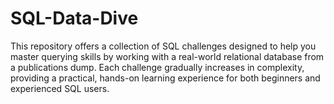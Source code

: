 # SQL-Data-Dive
This repository offers a collection of SQL challenges designed to help you master querying skills by working with a real-world relational database from a publications dump. Each challenge gradually increases in complexity, providing a practical, hands-on learning experience for both beginners and experienced SQL users.
